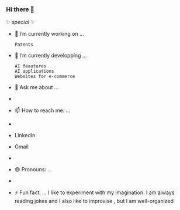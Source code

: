 ### Hi there 👋


 ✨ _special_ ✨ 

- 🔭 I’m currently working on ...
      
      Patents
      
- 🌱 I’m currently developpíng ...
      
      AI feautures 
      AI applications
      Websites for e-commerce
     
- 💬 Ask me about ...
- 
- 📫 How to reach me: ...
- 
- LinkedIn
- Gmail
- 
- 😄 Pronouns: ...
- 
- ⚡ Fun fact: ...
      I like to experiment with my imagination. I am always reading jokes and I also like to improvise , but I am well-organized

